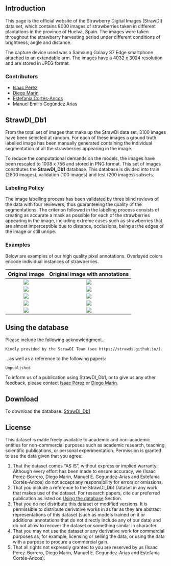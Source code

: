 ## Introduction
This page is the official website of the Strawberry Digital Images (StrawDI) data set, which contains 8000 images of strawberries taken in different plantations in the province of Huelva, Spain. The images were taken throughout the strawberry harvesting period under different conditions of brightness, angle and distance. 

The capture device used was a Samsung Galaxy S7 Edge smartphone attached to an extendable arm. The images have a 4032 x 3024 resolution and are stored in JPEG format.

### Contributors
- [Isaac Pérez](mailto:isaac.perez@dci.uhu.es)
- [Diego Marin](mailto:diego.marin@diesia.uhu.es)
- [Estefanía Cortés-Ancos](estefania.cortes@diesia.uhu.es)
- [Manuel Emilio Gegúndez Arias](gegundez@uhu.es)

## StrawDI_Db1
From the total set of images that make up the StrawDI data set, 3100 images have been selected at random. For each of these images a ground truth labelled image has been manually generated containing the individual segmentation of all the strawberries appearing in the image.

To reduce the computational demands on the models, the images have been rescaled to 1008 x 756 and stored in PNG format. This set of images constitutes the __StrawDI_Db1__ database. This database is divided into train (2800 images), validation (100 images) and test (200 images) subsets.

### Labeling Policy
The image labelling process has been validated by three blind reviews of the data with four reviewers, thus guaranteeing the quality of the segmentations. The criterion followed in the labelling process consists of creating as accurate a mask as possible for each of the strawberries appearing in the image, including extreme cases such as strawberries that are almost imperceptible due to distance, occlusions, being at the edges of the image or still unripe.

### Examples
Below are examples of our high quality pixel annotations. Overlayed colors encode individual instances of strawberries. 

Original image             |  Original image with annotations
:-------------------------:|:-------------------------:
![](https://github.com/strawDI/strawDI.github.io/blob/master/2647.png)  |  ![](https://github.com/strawDI/strawDI.github.io/blob/master/2647m.png)
![](https://github.com/strawDI/strawDI.github.io/blob/master/2663.png)  |  ![](https://github.com/strawDI/strawDI.github.io/blob/master/2663m.png)
![](https://github.com/strawDI/strawDI.github.io/blob/master/2780.png)  |  ![](https://github.com/strawDI/strawDI.github.io/blob/master/2780m.png)
![](https://github.com/strawDI/strawDI.github.io/blob/master/404.png)  |  ![](https://github.com/strawDI/strawDI.github.io/blob/master/404m.png)
![](https://github.com/strawDI/strawDI.github.io/blob/master/544.png)  |  ![](https://github.com/strawDI/strawDI.github.io/blob/master/544m.png)


## Using the database
Please include the following acknowledgment…
```
Kindly provided by the StrawDI Team (see https://strawdi.github.io/).
```
…as well as a reference to the following papers:

`Unpublished`

To inform us of a publication using StrawDI_Db1, or to give us any other feedback, please contact [Isaac Pérez](mailto:isaac.perez@dci.uhu.es) or [Diego Marin](mailto:diego.marin@diesia.uhu.es).

## Download
To download the database: [StrawDI_Db1](https://strawdi.github.io/)

## License
This dataset is made freely available to academic and non-academic entities for non-commercial purposes such as academic research, teaching, scientific publications, or personal experimentation. Permission is granted to use the data given that you agree:

1. That the dataset comes “AS IS”, without express or implied warranty. Although every effort has been made to ensure accuracy, we (Isaac Perez-Borrero, Diego Marin, Manuel E. Gegundez-Arias and Estefanía Cortés-Ancos) do not accept any responsibility for errors or omissions.
2. That you include a reference to the StrawDI_Db1 Dataset in any work that makes use of the dataset. For research papers, cite our preferred publication as listed on [Using the database](#using-the-database) Section.
3. That you do not distribute this dataset or modified versions. It is permissible to distribute derivative works in as far as they are abstract representations of this dataset (such as models trained on it or additional annotations that do not directly include any of our data) and do not allow to recover the dataset or something similar in character.
4. That you may not use the dataset or any derivative work for commercial purposes as, for example, licensing or selling the data, or using the data with a purpose to procure a commercial gain.
5. That all rights not expressly granted to you are reserved by us (Isaac Perez-Borrero, Diego Marin, Manuel E. Gegundez-Arias and Estefanía Cortés-Ancos).
